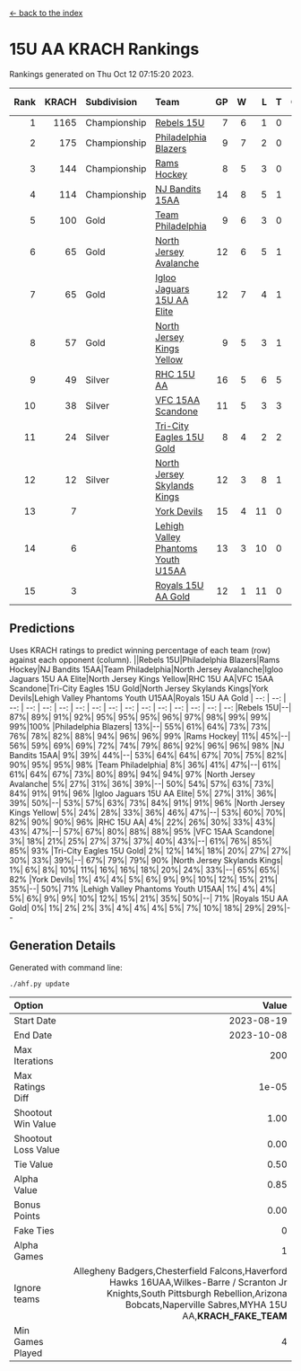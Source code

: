 [<- back to the index](readme.md)
# 15U AA KRACH Rankings
Rankings generated on Thu Oct 12 07:15:20 2023.

Rank|KRACH|Subdivision|Team|GP|W|L|T|OTW|OTL|SoS|Exp Wins|Win Diff
---:|---:|:---|:---|---:|---:|---:|---:|---:|---:|---:|---:|---:
1|1165|Championship|[Rebels 15U](https://gamesheetstats.com/seasons/3659/teams/140654/schedule)|7|6|1|0|0|1|1022|6.8|-0.0
2|175|Championship|[Philadelphia Blazers](https://gamesheetstats.com/seasons/3659/teams/140652/schedule)|9|7|2|0|3|0|56|7.9|0.0
3|144|Championship|[Rams Hockey](https://gamesheetstats.com/seasons/3659/teams/140653/schedule)|8|5|3|0|1|2|927|5.9|0.0
4|114|Championship|[NJ Bandits 15AA](https://gamesheetstats.com/seasons/3659/teams/140648/schedule)|14|8|5|1|0|1|207|9.4|0.0
5|100|Gold|[Team Philadelphia](https://gamesheetstats.com/seasons/3659/teams/140657/schedule)|9|6|3|0|0|0|154|6.9|0.0
6|65|Gold|[North Jersey Avalanche](https://gamesheetstats.com/seasons/3659/teams/140649/schedule)|12|6|5|1|1|0|75|7.4|0.0
7|65|Gold|[Igloo Jaguars 15U AA Elite](https://gamesheetstats.com/seasons/3659/teams/140645/schedule)|12|7|4|1|1|0|58|8.4|0.0
8|57|Gold|[North Jersey Kings Yellow](https://gamesheetstats.com/seasons/3659/teams/140650/schedule)|9|5|3|1|0|0|43|6.4|0.0
9|49|Silver|[RHC 15U AA](https://gamesheetstats.com/seasons/3659/teams/140655/schedule)|16|5|6|5|0|1|73|8.4|0.0
10|38|Silver|[VFC 15AA Scandone](https://gamesheetstats.com/seasons/3659/teams/140659/schedule)|11|5|3|3|0|1|686|7.4|0.0
11|24|Silver|[Tri-City Eagles 15U Gold](https://gamesheetstats.com/seasons/3659/teams/140658/schedule)|8|4|2|2|0|0|20|5.9|0.0
12|12|Silver|[North Jersey Skylands Kings](https://gamesheetstats.com/seasons/3659/teams/140651/schedule)|12|3|8|1|0|0|131|4.4|0.0
13|7||[York Devils](https://gamesheetstats.com/seasons/3659/teams/140660/schedule)|15|4|11|0|0|2|112|4.9|0.0
14|6||[Lehigh Valley Phantoms Youth U15AA](https://gamesheetstats.com/seasons/3659/teams/140646/schedule)|13|3|10|0|0|0|45|3.9|0.0
15|3||[Royals 15U AA Gold](https://gamesheetstats.com/seasons/3659/teams/140656/schedule)|12|1|11|0|1|0|43|1.9|0.0

## Predictions
Uses KRACH ratings to predict winning percentage of each team (row) against each opponent (column).
||Rebels 15U|Philadelphia Blazers|Rams Hockey|NJ Bandits 15AA|Team Philadelphia|North Jersey Avalanche|Igloo Jaguars 15U AA Elite|North Jersey Kings Yellow|RHC 15U AA|VFC 15AA Scandone|Tri-City Eagles 15U Gold|North Jersey Skylands Kings|York Devils|Lehigh Valley Phantoms Youth U15AA|Royals 15U AA Gold
| --: | --: | --: | --: | --: | --: | --: | --: | --: | --: | --: | --: | --: | --: | --: | --: 
|Rebels 15U|--| 87%| 89%| 91%| 92%| 95%| 95%| 95%| 96%| 97%| 98%| 99%| 99%| 99%|100%
|Philadelphia Blazers| 13%|--| 55%| 61%| 64%| 73%| 73%| 76%| 78%| 82%| 88%| 94%| 96%| 96%| 99%
|Rams Hockey| 11%| 45%|--| 56%| 59%| 69%| 69%| 72%| 74%| 79%| 86%| 92%| 96%| 96%| 98%
|NJ Bandits 15AA|  9%| 39%| 44%|--| 53%| 64%| 64%| 67%| 70%| 75%| 82%| 90%| 95%| 95%| 98%
|Team Philadelphia|  8%| 36%| 41%| 47%|--| 61%| 61%| 64%| 67%| 73%| 80%| 89%| 94%| 94%| 97%
|North Jersey Avalanche|  5%| 27%| 31%| 36%| 39%|--| 50%| 54%| 57%| 63%| 73%| 84%| 91%| 91%| 96%
|Igloo Jaguars 15U AA Elite|  5%| 27%| 31%| 36%| 39%| 50%|--| 53%| 57%| 63%| 73%| 84%| 91%| 91%| 96%
|North Jersey Kings Yellow|  5%| 24%| 28%| 33%| 36%| 46%| 47%|--| 53%| 60%| 70%| 82%| 90%| 90%| 96%
|RHC 15U AA|  4%| 22%| 26%| 30%| 33%| 43%| 43%| 47%|--| 57%| 67%| 80%| 88%| 88%| 95%
|VFC 15AA Scandone|  3%| 18%| 21%| 25%| 27%| 37%| 37%| 40%| 43%|--| 61%| 76%| 85%| 85%| 93%
|Tri-City Eagles 15U Gold|  2%| 12%| 14%| 18%| 20%| 27%| 27%| 30%| 33%| 39%|--| 67%| 79%| 79%| 90%
|North Jersey Skylands Kings|  1%|  6%|  8%| 10%| 11%| 16%| 16%| 18%| 20%| 24%| 33%|--| 65%| 65%| 82%
|York Devils|  1%|  4%|  4%|  5%|  6%|  9%|  9%| 10%| 12%| 15%| 21%| 35%|--| 50%| 71%
|Lehigh Valley Phantoms Youth U15AA|  1%|  4%|  4%|  5%|  6%|  9%|  9%| 10%| 12%| 15%| 21%| 35%| 50%|--| 71%
|Royals 15U AA Gold|  0%|  1%|  2%|  2%|  3%|  4%|  4%|  4%|  5%|  7%| 10%| 18%| 29%| 29%|--

## Generation Details

Generated with command line:
```
./ahf.py update
```

| Option | Value |
| :----- | ----: |
| Start Date | 2023-08-19 |
| End Date | 2023-10-08 |
| Max Iterations | 200 |
| Max Ratings Diff | 1e-05 |
| Shootout Win Value | 1.00 |
| Shootout Loss Value | 0.00 |
| Tie Value | 0.50 |
| Alpha Value | 0.85 |
| Bonus Points | 0.00 |
| Fake Ties | 0 |
| Alpha Games | 1 |
| Ignore teams | Allegheny Badgers,Chesterfield Falcons,Haverford Hawks 16UAA,Wilkes-Barre / Scranton Jr Knights,South Pittsburgh Rebellion,Arizona Bobcats,Naperville Sabres,MYHA 15U AA,__KRACH_FAKE_TEAM__ |
| Min Games Played | 4 |

